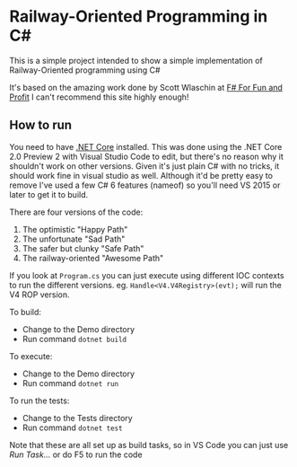 # Railway-Oriented Programming in C#

This is a simple project intended to show a simple implementation of Railway-Oriented programming using C#

It's based on the amazing work done by Scott Wlaschin at [F# For Fun and Profit](https://fsharpforfunandprofit.com/rop/)
I can't recommend this site highly enough!

## How to run

You need to have [.NET Core](https://www.microsoft.com/net/download/core) installed.
This was done using the .NET Core 2.0 Preview 2 with Visual Studio Code to edit, but there's no reason why it shouldn't work on other versions.
Given it's just plain C# with no tricks, it should work fine in visual studio as well.
Although it'd be pretty easy to remove I've used a few C# 6 features (nameof) so you'll need VS 2015 or later to get it to build.

There are four versions of the code:
 1. The optimistic "Happy Path"
 2. The unfortunate "Sad Path"
 3. The safer but clunky "Safe Path"
 4. The railway-oriented "Awesome Path"

 If you look at `Program.cs` you can just execute using different IOC contexts to run the different versions.
 eg. `Handle<V4.V4Registry>(evt);` will run the V4 ROP version.

To build:
 * Change to the Demo directory
 * Run command `dotnet build`

To execute:
 * Change to the Demo directory
 * Run command `dotnet run`

To run the tests:
 * Change to the Tests directory
 * Run command `dotnet test`

Note that these are all set up as build tasks, so in VS Code you can just use *Run Task...* or do F5 to run the code